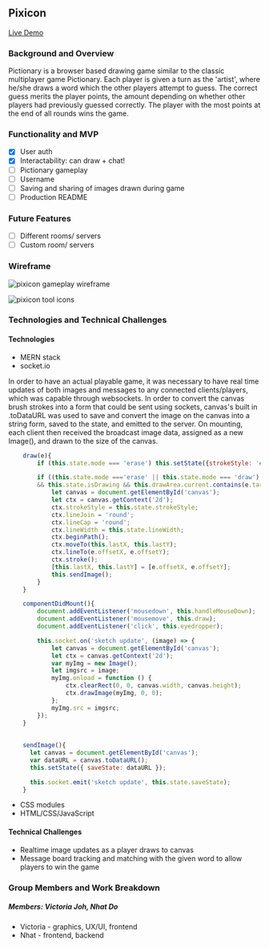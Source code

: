 ## Pixicon
[Live Demo](http://pix-icon.herokuapp.com/)

### Background and Overview
Pictionary is a browser based drawing game similar to the classic multiplayer game Pictionary. Each player is given a turn as the 'artist', where he/she draws a word which the other players attempt to guess. The correct guess merits the player points, the amount depending on whether other players had previously guessed correctly. The player with the most points at the end of all rounds wins the game.


### Functionality and MVP
- [x] User auth
- [x] Interactability: can draw + chat!
- [ ] Pictionary gameplay
- [ ] Username
- [ ] Saving and sharing of images drawn during game
- [ ] Production README

### Future Features
- [ ] Different rooms/ servers
- [ ] Custom room/ servers

### Wireframe
<img alt='pixicon gameplay wireframe' src='https://66.media.tumblr.com/1bbb383a3a0ceb995f6c6c8797d99ba9/tumblr_pv5ultc5sz1tewbdwo1_r1_1280.png'/>

<img alt='pixicon tool icons'
src='https://66.media.tumblr.com/d241d723638a28d20fcc2a34dd196f44/tumblr_pv5ultc5sz1tewbdwo3_r1_1280.png'/>

### Technologies and Technical Challenges
#### Technologies
- MERN stack
- socket.io

In order to have an actual playable game, it was necessary to have real time updates of both images and messages to any connected clients/players, which was capable through websockets. In order to convert the canvas brush strokes into a form that could be sent using sockets, canvas's built in .toDataURL was used to save and convert the image on the canvas into a string form, saved to the state, and emitted to the server. On mounting, each client then received the broadcast image data, assigned as a new Image(), and drawn to the size of the canvas.

```javascript
    draw(e){
        if (this.state.mode === 'erase') this.setState({strokeStyle: '#fff'});

        if ((this.state.mode ==='erase' || this.state.mode === 'draw') 
        && this.state.isDrawing && this.drawArea.current.contains(e.target)) {
            let canvas = document.getElementById('canvas');
            let ctx = canvas.getContext('2d');
            ctx.strokeStyle = this.state.strokeStyle;
            ctx.lineJoin = 'round';
            ctx.lineCap = 'round';
            ctx.lineWidth = this.state.lineWidth;
            ctx.beginPath();
            ctx.moveTo(this.lastX, this.lastY);
            ctx.lineTo(e.offsetX, e.offsetY);
            ctx.stroke();
            [this.lastX, this.lastY] = [e.offsetX, e.offsetY];
            this.sendImage();
        }
    }

    componentDidMount(){
        document.addEventListener('mousedown', this.handleMouseDown);
        document.addEventListener('mousemove', this.draw);
        document.addEventListener('click', this.eyedropper);

        this.socket.on('sketch update', (image) => {
            let canvas = document.getElementById('canvas');
            let ctx = canvas.getContext('2d');
            var myImg = new Image();
            let imgsrc = image;
            myImg.onload = function () {
                ctx.clearRect(0, 0, canvas.width, canvas.height);
                ctx.drawImage(myImg, 0, 0);
            };
            myImg.src = imgsrc;
        });
    }
    
    
    sendImage(){
      let canvas = document.getElementById('canvas');
      var dataURL = canvas.toDataURL();
      this.setState({ saveState: dataURL });

      this.socket.emit('sketch update', this.state.saveState);
    }
```

- CSS modules
- HTML/CSS/JavaScript


#### Technical Challenges
- Realtime image updates as a player draws to canvas
- Message board tracking and matching with the given word to allow players to win the game


### Group Members and Work Breakdown
##### Members: Victoria Joh, Nhat Do
- Victoria - graphics, UX/UI, frontend
- Nhat - frontend, backend
